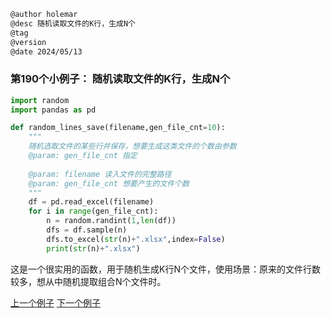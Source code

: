 
```markdown
@author holemar
@desc 随机读取文件的K行，生成N个
@tag
@version 
@date 2024/05/13
```

### 第190个小例子： 随机读取文件的K行，生成N个

```python
import random
import pandas as pd

def random_lines_save(filename,gen_file_cnt=10):
    """
    随机选取文件的某些行并保存，想要生成这类文件的个数由参数
    @param: gen_file_cnt 指定 
    
    @param: filename 读入文件的完整路径
    @param: gen_file_cnt 想要产生的文件个数
    """
    df = pd.read_excel(filename)
    for i in range(gen_file_cnt):
        n = random.randint(1,len(df))
        dfs = df.sample(n)
        dfs.to_excel(str(n)+".xlsx",index=False)
        print(str(n)+".xlsx")
```

这是一个很实用的函数，用于随机生成K行N个文件，使用场景：原来的文件行数较多，想从中随机提取组合N个文件时。

[上一个例子](189.md)    [下一个例子](191.md)